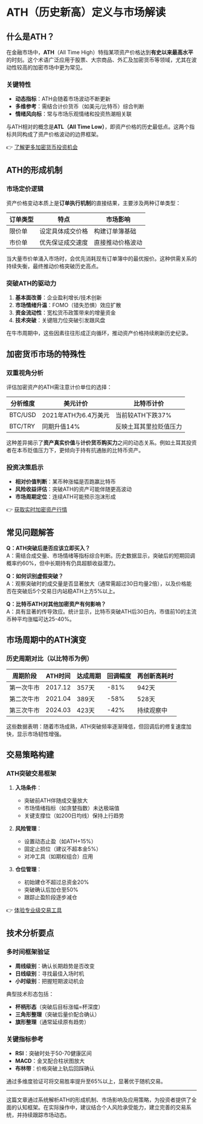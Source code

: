 # ATH（历史新高）定义与市场解读

## 什么是ATH？

在金融市场中，**ATH**（All Time High）特指某项资产价格达到**有史以来最高水平**的时刻。这个术语广泛应用于股票、大宗商品、外汇及加密货币等领域，尤其在波动性较高的加密市场中更为常见。

### 关键特性
- **动态指标**：ATH会随着市场波动不断更新
- **多维参考**：需结合计价货币（如美元/比特币）综合判断
- **情绪风向标**：常与市场乐观情绪和投资热潮相关联

与ATH相对的概念是**ATL（All Time Low）**，即资产价格的历史最低点。这两个指标共同构成了资产价格波动的边界框架。

👉 [了解更多加密货币投资机会](https://bit.ly/okx_welcome)

## ATH的形成机制

### 市场定价逻辑
资产价格变动本质上是**订单执行机制**的直接结果，主要涉及两种订单类型：

| 订单类型        | 特点                          | 市场影响            |
|-----------------|-----------------------------|-------------------|
| 限价单          | 设定具体成交价格              | 构建订单簿基础      |
| 市价单          | 优先保证成交速度              | 直接推动价格波动    |

当大量市价单涌入市场时，会优先消耗现有订单簿中的最优报价。这种供需关系的持续失衡，最终推动价格突破历史高点。

### 突破ATH的驱动力
1. **基本面改善**：企业盈利增长/技术创新
2. **市场情绪升温**：FOMO（错失恐惧）效应扩散
3. **资金流动性**：宽松货币政策带来的增量资金
4. **技术突破**：关键阻力位突破引发跟风盘

在牛市周期中，这些因素往往形成正向循环，推动资产价格持续刷新历史纪录。

## 加密货币市场的特殊性

### 双重视角分析
评估加密资产的ATH需注意计价单位的选择：

| 分析维度        | 美元计价                     | 比特币计价                    |
|----------------|----------------------------|---------------------------|
| BTC/USD        | 2021年ATH为6.4万美元         | 当前较ATH下跌37%            |
| BTC/TRY        | 同期升值14%                  | 反映土耳其里拉贬值压力      |

这种差异揭示了**资产真实价值**与**计价货币购买力**之间的动态关系。例如土耳其投资者在本币贬值压力下，更倾向于持有抗通胀的比特币资产。

### 投资决策启示
- **相对价值判断**：某币种涨幅是否跑赢比特币
- **风险收益评估**：突破ATH的资产可能伴随更高波动
- **市场周期定位**：连续ATH可能预示泡沫形成

👉 [获取实时加密资产行情](https://bit.ly/okx_welcome)

## 常见问题解答

**Q：ATH突破后是否应该立即买入？**  
A：需结合成交量、市场情绪等指标综合判断。历史数据显示，突破后的短期回调概率约60%，但中长期持有仍具超额收益潜力。

**Q：如何识别虚假突破？**  
A：观察突破时的成交量是否显著放大（通常需超过30日均量2倍），以及价格能否在突破后5个交易日内站稳ATH上方5%以上。

**Q：比特币ATH对其他加密资产有何影响？**  
A：具有显著的传导效应。统计显示，比特币突破ATH后30日内，市值前10的主流币种平均涨幅可达25-40%。

## 市场周期中的ATH演变

### 历史周期对比（以比特币为例）
| 周期阶段       | ATH时间      | 达成周期   | 回调幅度   | 再创新高耗时 |
|---------------|------------|----------|----------|------------|
| 第一次牛市     | 2017.12    | 357天    | -81%     | 942天      |
| 第二次牛市     | 2021.04    | 389天    | -58%     | 528天      |
| 第三次牛市     | 2024.03    | 423天    | -42%     | 持续观察中  |

这些数据表明：随着市场成熟，ATH突破频率逐渐降低，但回调后的修复速度加快，显示市场韧性增强。

## 交易策略构建

### ATH突破交易框架
1. **入场条件**：
   - 突破前ATH伴随成交量放大
   - 市场情绪指标（如贪婪指数）未达极端值
   - 关键支撑位（如200日均线）保持上行趋势

2. **风险管理**：
   - 设置动态止盈（如ATH+15%）
   - 固定止损位（建议不超本金5%）
   - 对冲工具（如期权组合）应用

3. **仓位管理**：
   - 初始建仓不超过总资金20%
   - 突破确认后加仓至50%
   - 跟踪止盈阶段逐步减仓

👉 [体验专业级交易工具](https://bit.ly/okx_welcome)

## 技术分析要点

### 多时间框架验证
- **周线级别**：确认长期趋势是否改变
- **日线级别**：寻找最佳入场时机
- **小时级别**：把握短期波动机会

典型技术形态包括：
- **杯柄形态**（突破后目标涨幅=杯深度）
- **三角形整理**（突破后量价配合确认）
- **旗形整理**（通常延续原有趋势）

### 关键指标参考
- **RSI**：突破时处于50-70健康区间
- **MACD**：金叉配合柱状图放大
- **布林带**：价格突破上轨后回踩确认

通过多维度验证可将交易胜率提升至65%以上，显著优于随机交易。

---

这篇文章通过系统解析ATH的形成机制、市场影响及应用策略，为投资者提供了全面的认知框架。在实际操作中，建议结合个人风险承受能力，建立完善的交易系统，并持续跟踪市场动态。